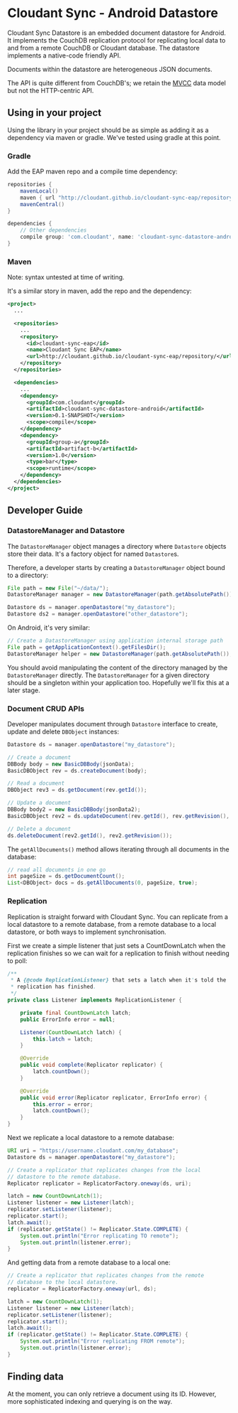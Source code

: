 ---
---

# Cloudant Sync - Android Datastore

Cloudant Sync Datastore is an embedded document datastore for Android. It implements the CouchDB replication protocol for replicating local data to and from a remote CouchDB or Cloudant database. The datastore implements a native-code friendly API.

Documents within the datastore are heterogeneous JSON documents.

The API is quite different from CouchDB's; we retain the [MVCC](http://en.wikipedia.org/wiki/Multiversion_concurrency_control) data model but not the HTTP-centric API.

## Using in your project

Using the library in your project should be as simple as adding it as
a dependency via maven or gradle. We've tested using gradle at this
point.

### Gradle

Add the EAP maven repo and a compile time dependency:

```groovy
repositories {
    mavenLocal()
    maven { url "http://cloudant.github.io/cloudant-sync-eap/repository/" }
    mavenCentral()
}

dependencies {
    // Other dependencies
    compile group: 'com.cloudant', name: 'cloudant-sync-datastore-android', version:'0.1-SNAPSHOT'
}
```

### Maven

Note: syntax untested at time of writing.

It's a similar story in maven, add the repo and the dependency:

```xml
<project>
  ...

  <repositories>
    ...
    <repository>
      <id>cloudant-sync-eap</id>
      <name>Cloudant Sync EAP</name>
      <url>http://cloudant.github.io/cloudant-sync-eap/repository/</url>
    </repository>
  </repositories>

  <dependencies>
    ...
    <dependency>
      <groupId>com.cloudant</groupId>
      <artifactId>cloudant-sync-datastore-android</artifactId>
      <version>0.1-SNAPSHOT</version>
      <scope>compile</scope>
    </dependency>
    <dependency>
      <groupId>group-a</groupId>
      <artifactId>artifact-b</artifactId>
      <version>1.0</version>
      <type>bar</type>
      <scope>runtime</scope>
    </dependency>
  </dependencies>
</project>
```

## Developer Guide

### DatastoreManager and Datastore

The `DatastoreManager` object manages a directory where `Datastore` objects store their data. It's a factory object for named `Datastore`s.

Therefore, a developer starts by creating a `DatastoreManager` object bound to a directory:

```java
File path = new File("~/data/");
DatastoreManager manager = new DatastoreManager(path.getAbsolutePath());

Datastore ds = manager.openDatastore("my_datastore");
Datastore ds2 = manager.openDatastore("other_datastore");
```

On Android, it's very similar:

```java
// Create a DatastoreManager using application internal storage path
File path = getApplicationContext().getFilesDir();
DatastoreManager helper = new DatastoreManager(path.getAbsolutePath());
```

You should avoid manipulating the content of the directory managed by the `DatastoreManager` directly. The `DatastoreManager` for a given directory should be a singleton within your application too. Hopefully we'll fix this at a later stage.

### Document CRUD APIs

Developer manipulates document through `Datastore` interface to create, update and delete `DBObject` instances:

```java
Datastore ds = manager.openDatastore("my_datastore");

// Create a document
DBBody body = new BasicDBBody(jsonData);
BasicDBObject rev = ds.createDocument(body);

// Read a document
DBObject rev3 = ds.getDocument(rev.getId());

// Update a document
DBBody body2 = new BasicDBBody(jsonData2);
BasicDBObject rev2 = ds.updateDocument(rev.getId(), rev.getRevision(), body2);

// Delete a document
ds.deleteDocument(rev2.getId(), rev2.getRevision());
```

The `getAllDocuments()` method allows iterating through all documents in the database:

```java
// read all documents in one go
int pageSize = ds.getDocumentCount();
List<DBObject> docs = ds.getAllDocuments(0, pageSize, true);
```

### Replication

Replication is straight forward with Cloudant Sync. You can replicate from a local datastore to a remote database, from a remote database to a local datastore, or both ways to implement synchronisation.

First we create a simple listener that just sets a CountDownLatch when the replication finishes so we can wait for a replication to finish without needing to poll:

```java
/**
 * A {@code ReplicationListener} that sets a latch when it's told the
 * replication has finished.
 */
private class Listener implements ReplicationListener {

    private final CountDownLatch latch;
    public ErrorInfo error = null;

    Listener(CountDownLatch latch) {
        this.latch = latch;
    }

    @Override
    public void complete(Replicator replicator) {
        latch.countDown();
    }

    @Override
    public void error(Replicator replicator, ErrorInfo error) {
        this.error = error;
        latch.countDown();
    }
}
```

Next we replicate a local datastore to a remote database:

```java
URI uri = "https://username.cloudant.com/my_database";
Datastore ds = manager.openDatastore("my_datastore");

// Create a replicator that replicates changes from the local
// datastore to the remote database.
Replicator replicator = ReplicatorFactory.oneway(ds, uri);

latch = new CountDownLatch(1);
Listener listener = new Listener(latch);
replicator.setListener(listener);
replicator.start();
latch.await();
if (replicator.getState() != Replicator.State.COMPLETE) {
    System.out.println("Error replicating TO remote");
    System.out.println(listener.error);
}
```

And getting data from a remote database to a local one:

```java
// Create a replicator that replicates changes from the remote
// database to the local datastore.
replicator = ReplicatorFactory.oneway(url, ds);

latch = new CountDownLatch(1);
Listener listener = new Listener(latch);
replicator.setListener(listener);
replicator.start();
latch.await();
if (replicator.getState() != Replicator.State.COMPLETE) {
    System.out.println("Error replicating FROM remote");
    System.out.println(listener.error);
}
```

## Finding data

At the moment, you can only retrieve a document using its ID. However, more sophisticated indexing and querying is on the way.




